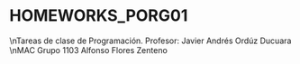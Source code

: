 # HOMEWORKS_PORG01
\nTareas de clase de Programación.
Profesor: Javier Andrés Ordúz Ducuara
\nMAC Grupo 1103
Alfonso Flores Zenteno
